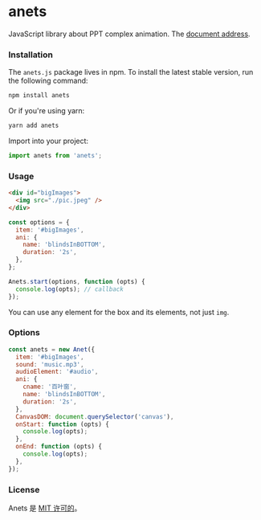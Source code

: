 # anets

JavaScript library about PPT complex animation. The [document address](https://anets.pages.dev/).

### Installation

The `anets.js` package lives in npm. To install the latest stable version, run the following command:

```bash
npm install anets
```

Or if you're using yarn:

```bash
yarn add anets
```

Import into your project:

```js
import anets from 'anets';
```

### Usage

```html
<div id="bigImages">
  <img src="./pic.jpeg" />
</div>
```

```js
const options = {
  item: '#bigImages',
  ani: {
    name: 'blindsInBOTTOM',
    duration: '2s',
  },
};

Anets.start(options, function (opts) {
  console.log(opts); // callback
});
```

You can use any element for the box and its elements, not just `img`.

### Options

```js
const anets = new Anet({
  item: '#bigImages',
  sound: 'music.mp3',
  audioElement: '#audio',
  ani: {
    cname: '百叶窗',
    name: 'blindsInBOTTOM',
    duration: '2s',
  },
  CanvasDOM: document.querySelector('canvas'),
  onStart: function (opts) {
    console.log(opts);
  },
  onEnd: function (opts) {
    console.log(opts);
  },
});
```

### License

Anets 是 [MIT 许可的](https://github.com/henryfordstick/anets/blob/main/LICENSE)。
